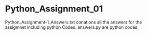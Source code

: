 # Python_Assignment_01
Python_Assignment-1_Answers.txt conations all the answers for the assigmnet including python Codes.
answers.py are python codes  
